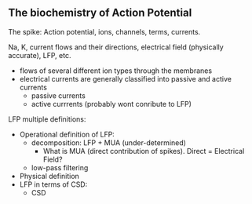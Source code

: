 ## The biochemistry of Action Potential

The spike: Action potential, ions, channels, terms, currents.

Na, K, current flows and their directions, electrical field (physically accurate), LFP, etc.

* flows of several different ion types through the membranes
* electrical currents are generally classified into passive and active currents
   * passive currents
   * active currrents (probably wont conribute to LFP)

LFP multiple definitions:
* Operational definition of LFP:
    * decomposition: LFP + MUA (under-determined)
        * What is MUA (direct contribution of spikes). Direct = Electrical Field?
    * low-pass filtering
* Physical definition
* LFP in terms of CSD:
   * CSD
